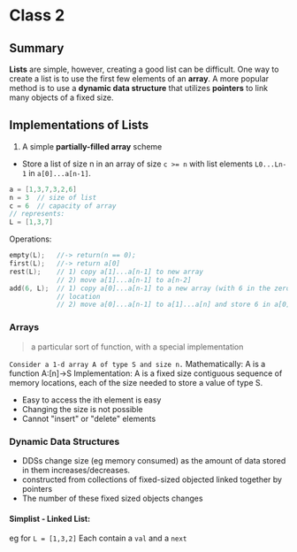 
# Class 2

## Summary
**Lists** are simple, however, creating a good list can be difficult. One way to create a list is to use the first few elements of an **array**. A more popular method is to use a **dynamic data structure** that utilizes **pointers** to link many objects of a fixed size.


## Implementations of Lists
1. A simple **partially-filled array** scheme
  - Store a list of size n in an array of size `c >= n` with list elements `L0...Ln-1` in `a[0]...a[n-1]`.
```c
a = [1,3,7,3,2,6]
n = 3  // size of list
c = 6  // capacity of array
// represents:
L = [1,3,7]
```
Operations:
```c
empty(L);   //-> return(n == 0);
first(L);   //-> return a[0]
rest(L);    // 1) copy a[1]...a[n-1] to new array
            // 2) move a[1]...a[n-1] to a[n-2]
add(6, L);  // 1) copy a[0]...a[n-1] to a new array (with 6 in the zero
            // location
            // 2) move a[0]...a[n-1] to a[1]...a[n] and store 6 in a[0]
```

### Arrays

> a particular sort of function, with a special implementation

`Consider a 1-d array A of type S and size n.`
Mathematically: A is a function A:[n]->S
Implementation: A is a fixed size contiguous sequence of memory locations, each of the size needed to store a value of type S.
- Easy to access the ith element is easy
- Changing the size is not possible
- Cannot "insert" or "delete" elements

### Dynamic Data Structures
- DDSs change size (eg memory consumed) as the amount of data stored in them increases/decreases.
- constructed from collections of fixed-sized objected linked together by pointers
- The number of these fixed sized objects changes

#### Simplist - Linked List:
eg for `L = [1,3,2]`
Each contain a `val` and a `next`
